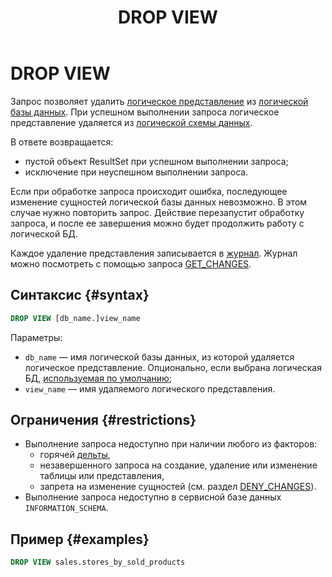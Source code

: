 ﻿---
layout: default
title: DROP VIEW
nav_order: 26
parent: Запросы SQL+
grand_parent: Справочная информация
has_children: false
has_toc: false
---

# DROP VIEW

Запрос позволяет удалить [логическое представление](../../../overview/main_concepts/logical_view/logical_view.md) 
из [логической базы данных](../../../overview/main_concepts/logical_db/logical_db.md).
При успешном выполнении запроса логическое представление удаляется из
[логической схемы данных](../../../overview/main_concepts/logical_schema/logical_schema.md).

В ответе возвращается:
* пустой объект ResultSet при успешном выполнении запроса;
* исключение при неуспешном выполнении запроса.

Если при обработке запроса происходит ошибка, последующее изменение сущностей логической базы данных невозможно. В этом
случае нужно повторить запрос. Действие перезапустит обработку запроса, и после ее завершения можно будет продолжить
работу с логической БД.

Каждое удаление представления записывается в [журнал](../../../overview/main_concepts/changelog/changelog.md). Журнал
можно посмотреть с помощью запроса [GET_CHANGES](../GET_CHANGES/GET_CHANGES.md).

## Синтаксис {#syntax}

```sql
DROP VIEW [db_name.]view_name
```

Параметры:
* `db_name` — имя логической базы данных, из которой удаляется логическое представление. 
   Опционально, если выбрана логическая БД, [используемая по умолчанию](../../../working_with_system/other_features/default_db_set-up/default_db_set-up.md);
* `view_name` — имя удаляемого логического представления.

## Ограничения {#restrictions}

* Выполнение запроса недоступно при наличии любого из факторов:
  * горячей [дельты](../../../overview/main_concepts/delta/delta.md),
  * незавершенного запроса на создание, удаление или изменение таблицы или представления,
  * запрета на изменение сущностей (см. раздел [DENY_CHANGES](../DENY_CHANGES/DENY_CHANGES.md)).
* Выполнение запроса недоступно в сервисной базе данных `INFORMATION_SCHEMA`.

## Пример {#examples}

```sql
DROP VIEW sales.stores_by_sold_products
```